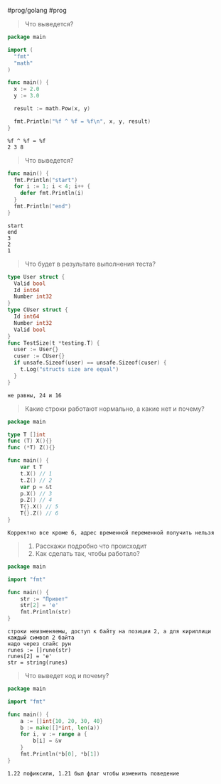 #prog/golang #prog 

> Что выведется?
```go
package main

import (
  "fmt"
  "math"
)

func main() {
  x := 2.0
  y := 3.0

  result := math.Pow(x, y)

  fmt.Println("%f ^ %f = %f\n", x, y, result)
}
```
```
%f ^ %f = %f
2 3 8
```

> Что выведется?
```go
func main() {
  fmt.Println("start")
  for i := 1; i < 4; i++ {
    defer fmt.Println(i)
  }
  fmt.Println("end")
}
```
```
start
end
3
2
1
```

> Что будет в результате выполнения теста?
```go
type User struct {
  Valid bool
  Id int64
  Number int32
}
type CUser struct {
  Id int64
  Number int32
  Valid bool
}
func TestSize(t *testing.T) {
  user := User{}
  cuser := CUser{}
  if unsafe.Sizeof(user) == unsafe.Sizeof(cuser) {
    t.Log("structs size are equal")
  }
}
```
```
не равны, 24 и 16
```

> Какие строки работают нормально, а какие нет и почему?
```go
package main

type T []int
func (T) X(){}
func (*T) Z(){}

func main() {
    var t T
    t.X() // 1
    t.Z() // 2
    var p = &t
    p.X() // 3
    p.Z() // 4
    T{}.X() // 5
    T{}.Z() // 6
}
```
```
Корректно все кроме 6, адрес временной переменной получить нельзя
```

> 1. Расскажи подробно что происходит
> 2. Как сделать так, чтобы работало?
```go
package main

import "fmt"

func main() {
    str := "Привет"
    str[2] = 'e'
    fmt.Println(str)
}
```
```
строки неизменяемы, доступ к байту на позиции 2, а для кириллици каждый символ 2 байта
надо через слайс рун
runes := []rune(str)
runes[2] = 'e'
str = string(runes)
```

> Что выведет код и почему?
```go
package main

import "fmt"

func main() {
	a := []int{10, 20, 30, 40}
	b := make([]*int, len(a))
	for i, v := range a {
		b[i] = &v
	}
	fmt.Println(*b[0], *b[1])
}
```
```
1.22 пофиксили, 1.21 был флаг чтобы изменить поведение
```